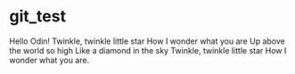 # git_test
Hello Odin!
Twinkle, twinkle little star
How I wonder what you are
Up above the world so high
Like a diamond in the sky
Twinkle, twinkle little star
How I wonder what you are. 